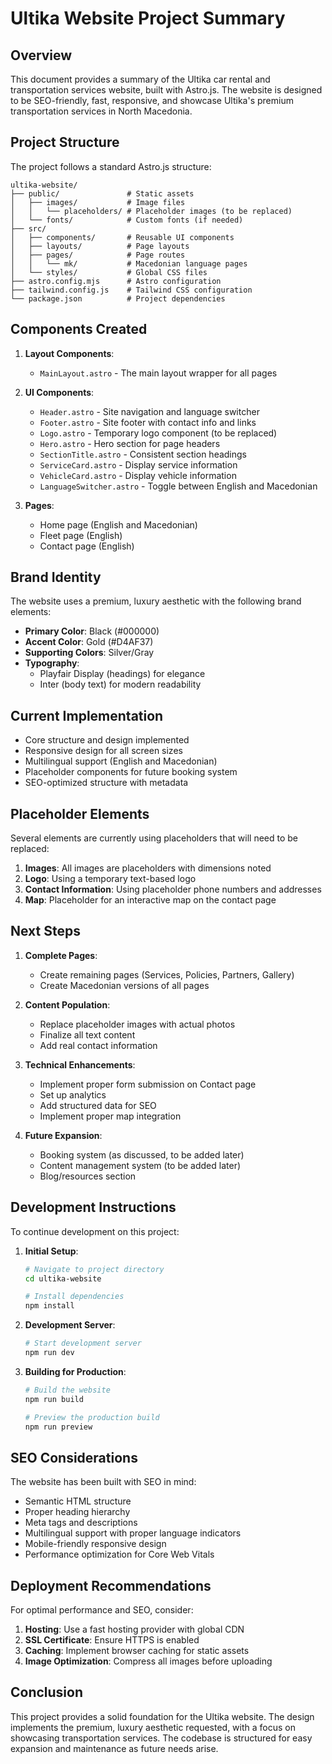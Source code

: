 # Ultika Website Project Summary

## Overview

This document provides a summary of the Ultika car rental and transportation services website, built with Astro.js. The website is designed to be SEO-friendly, fast, responsive, and showcase Ultika's premium transportation services in North Macedonia.

## Project Structure

The project follows a standard Astro.js structure:

```
ultika-website/
├── public/               # Static assets
│   ├── images/           # Image files
│   │   └── placeholders/ # Placeholder images (to be replaced)
│   └── fonts/            # Custom fonts (if needed)
├── src/
│   ├── components/       # Reusable UI components
│   ├── layouts/          # Page layouts
│   ├── pages/            # Page routes
│   │   └── mk/           # Macedonian language pages
│   └── styles/           # Global CSS files
├── astro.config.mjs      # Astro configuration
├── tailwind.config.js    # Tailwind CSS configuration
└── package.json          # Project dependencies
```

## Components Created

1. **Layout Components**:
   - `MainLayout.astro` - The main layout wrapper for all pages
   
2. **UI Components**:
   - `Header.astro` - Site navigation and language switcher
   - `Footer.astro` - Site footer with contact info and links
   - `Logo.astro` - Temporary logo component (to be replaced)
   - `Hero.astro` - Hero section for page headers
   - `SectionTitle.astro` - Consistent section headings
   - `ServiceCard.astro` - Display service information
   - `VehicleCard.astro` - Display vehicle information
   - `LanguageSwitcher.astro` - Toggle between English and Macedonian

3. **Pages**:
   - Home page (English and Macedonian)
   - Fleet page (English)
   - Contact page (English)

## Brand Identity

The website uses a premium, luxury aesthetic with the following brand elements:

- **Primary Color**: Black (#000000)
- **Accent Color**: Gold (#D4AF37)
- **Supporting Colors**: Silver/Gray
- **Typography**: 
  - Playfair Display (headings) for elegance
  - Inter (body text) for modern readability

## Current Implementation

- Core structure and design implemented
- Responsive design for all screen sizes
- Multilingual support (English and Macedonian)
- Placeholder components for future booking system
- SEO-optimized structure with metadata

## Placeholder Elements

Several elements are currently using placeholders that will need to be replaced:

1. **Images**: All images are placeholders with dimensions noted
2. **Logo**: Using a temporary text-based logo
3. **Contact Information**: Using placeholder phone numbers and addresses
4. **Map**: Placeholder for an interactive map on the contact page

## Next Steps

1. **Complete Pages**:
   - Create remaining pages (Services, Policies, Partners, Gallery)
   - Create Macedonian versions of all pages

2. **Content Population**:
   - Replace placeholder images with actual photos
   - Finalize all text content
   - Add real contact information

3. **Technical Enhancements**:
   - Implement proper form submission on Contact page
   - Set up analytics
   - Add structured data for SEO
   - Implement proper map integration

4. **Future Expansion**:
   - Booking system (as discussed, to be added later)
   - Content management system (to be added later)
   - Blog/resources section

## Development Instructions

To continue development on this project:

1. **Initial Setup**:
   ```bash
   # Navigate to project directory
   cd ultika-website
   
   # Install dependencies
   npm install
   ```

2. **Development Server**:
   ```bash
   # Start development server
   npm run dev
   ```

3. **Building for Production**:
   ```bash
   # Build the website
   npm run build
   
   # Preview the production build
   npm run preview
   ```

## SEO Considerations

The website has been built with SEO in mind:

- Semantic HTML structure
- Proper heading hierarchy
- Meta tags and descriptions
- Multilingual support with proper language indicators
- Mobile-friendly responsive design
- Performance optimization for Core Web Vitals

## Deployment Recommendations

For optimal performance and SEO, consider:

1. **Hosting**: Use a fast hosting provider with global CDN
2. **SSL Certificate**: Ensure HTTPS is enabled
3. **Caching**: Implement browser caching for static assets
4. **Image Optimization**: Compress all images before uploading

## Conclusion

This project provides a solid foundation for the Ultika website. The design implements the premium, luxury aesthetic requested, with a focus on showcasing transportation services. The codebase is structured for easy expansion and maintenance as future needs arise.